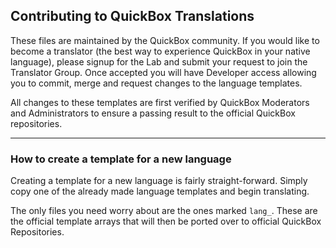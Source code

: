 ## Contributing to QuickBox Translations

These files are maintained by the QuickBox community. If you would like to become a translator (the best way to experience QuickBox in your native language), please signup for the Lab and submit your request to join the Translator Group. Once accepted you will have Developer access allowing you to commit, merge and request changes to the language templates.

All changes to these templates are first verified by QuickBox Moderators and Administrators to ensure a passing result to the official QuickBox repositories.

---

### How to create a template for a new language

Creating a template for a new language is fairly straight-forward. Simply copy one of the already made language templates and begin translating.

The only files you need worry about are the ones marked ``lang_``. These are the official template arrays that will then be ported over to official QuickBox Repositories. 
